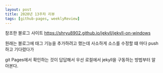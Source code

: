```yaml
---
layout: post
title: 2020년 13주차 리뷰
tags: [github-pages, weeklyReview]
---
```

참조한 블로그 사이트
https://shryu8902.github.io/jekyll/jekyll-on-windows


원래는 블로그에 태그 기능을 추가하려고 했는데 사소하게 소스를 수정할 떄 마다 push 하고 기다렸다가

git Pages에서 확인하는 것이 답답해서 우선 로컬에서 jekyll을 구동하는 방법부터 알아본다.
